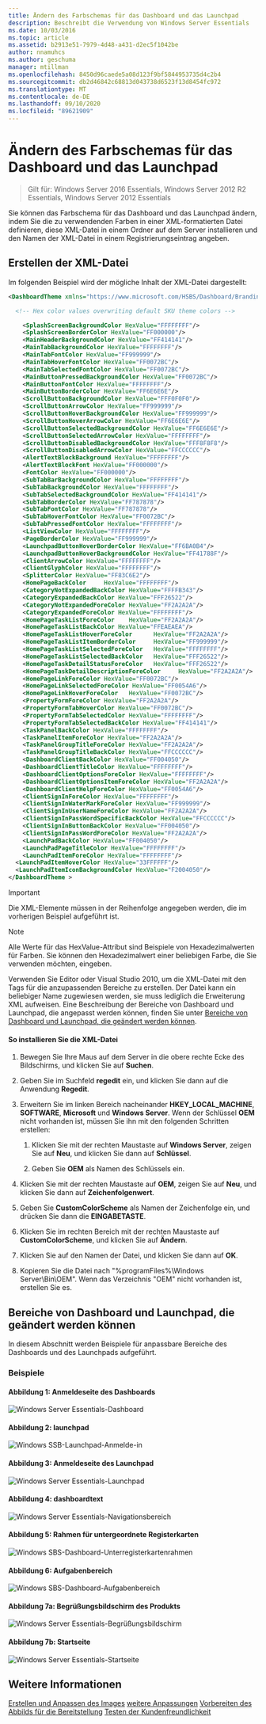 ```yaml
---
title: Ändern des Farbschemas für das Dashboard und das Launchpad
description: Beschreibt die Verwendung von Windows Server Essentials
ms.date: 10/03/2016
ms.topic: article
ms.assetid: b2913e51-7979-4d48-a431-d2ec5f1042be
author: nnamuhcs
ms.author: geschuma
manager: mtillman
ms.openlocfilehash: 8450d96caede5a08d123f9bf5844953735d4c2b4
ms.sourcegitcommit: db2d46842c68813d043738d6523f13d8454fc972
ms.translationtype: MT
ms.contentlocale: de-DE
ms.lasthandoff: 09/10/2020
ms.locfileid: "89621909"
---
```

# <a name="change-the-color-scheme-of-the-dashboard-and-launchpad"></a>Ändern des Farbschemas für das Dashboard und das Launchpad

>Gilt für: Windows Server 2016 Essentials, Windows Server 2012 R2 Essentials, Windows Server 2012 Essentials

Sie können das Farbschema für das Dashboard und das Launchpad ändern, indem Sie die zu verwendenden Farben in einer XML-formatierten Datei definieren, diese XML-Datei in einem Ordner auf dem Server installieren und den Namen der XML-Datei in einem Registrierungseintrag angeben.

## <a name="create-the-xml-file"></a>Erstellen der XML-Datei
 Im folgenden Beispiel wird der mögliche Inhalt der XML-Datei dargestellt:

```xml
<DashboardTheme xmlns="https://www.microsoft.com/HSBS/Dashboard/Branding/2010">

  <!-- Hex color values overwriting default SKU theme colors -->

    <SplashScreenBackgroundColor HexValue="FFFFFFFF"/>
    <SplashScreenBorderColor HexValue="FF000000"/>
    <MainHeaderBackgroundColor HexValue="FF414141"/>
    <MainTabBackgroundColor HexValue="FFFFFFFF"/>
    <MainTabFontColor HexValue="FF999999"/>
    <MainTabHoverFontColor HexValue="FF0072BC"/>
    <MainTabSelectedFontColor HexValue="FF0072BC"/>
    <MainButtonPressedBackgroundColor HexValue="FF0072BC"/>
    <MainButtonFontColor HexValue="FFFFFFFF"/>
    <MainButtonBorderColor HexValue="FF6E6E6E"/>
    <ScrollButtonBackgroundColor HexValue="FFF0F0F0"/>
    <ScrollButtonArrowColor HexValue="FF999999"/>
    <ScrollButtonHoverBackgroundColor HexValue="FF999999"/>
    <ScrollButtonHoverArrowColor HexValue="FF6E6E6E"/>
    <ScrollButtonSelectedBackgroundColor HexValue="FF6E6E6E"/>
    <ScrollButtonSelectedArrowColor HexValue="FFFFFFFF"/>
    <ScrollButtonDisabledBackgroundColor HexValue="FFF8F8F8"/>
    <ScrollButtonDisabledArrowColor HexValue="FFCCCCCC"/>
    <AlertTextBlockBackground HexValue="FFFFFFFF"/>
    <AlertTextBlockFont HexValue="FF000000"/>
    <FontColor HexValue="FF000000"/>
    <SubTabBarBackgroundColor HexValue="FFFFFFFF"/>
    <SubTabBackgroundColor HexValue="FFFFFFFF"/>
    <SubTabSelectedBackgroundColor HexValue="FF414141"/>
    <SubTabBorderColor HexValue="FF787878"/>
    <SubTabFontColor HexValue="FF787878"/>
    <SubTabHoverFontColor HexValue="FF0072BC"/>
    <SubTabPressedFontColor HexValue="FFFFFFFF"/>
    <ListViewColor HexValue="FFFFFFFF"/>
    <PageBorderColor HexValue="FF999999"/>   
    <LaunchpadButtonHoverBorderColor HexValue="FF6BA0B4"/>
    <LaunchpadButtonHoverBackgroundColor HexValue="FF41788F"/>
    <ClientArrowColor HexValue="FFFFFFFF"/>
    <ClientGlyphColor HexValue="FFFFFFFF"/>
    <SplitterColor HexValue="FF83C6E2"/>
    <HomePageBackColor     HexValue="FFFFFFFF"/>
    <CategoryNotExpandedBackColor HexValue="FFFFB343"/>
    <CategoryExpandedBackColor HexValue="FFF26522"/>
    <CategoryNotExpandedForeColor HexValue="FF2A2A2A"/>
    <CategoryExpandedForeColor HexValue="FFFFFFFF"/>
    <HomePageTaskListForeColor    HexValue="FF2A2A2A"/>
    <HomePageTaskListBackColor HexValue="FFEAEAEA"/>
    <HomePageTaskListHoverForeColor      HexValue="FF2A2A2A"/>
    <HomePageTaskListItemBorderColor     HexValue="FF999999"/>
    <HomePageTaskListSelectedForeColor   HexValue="FFFFFFFF"/>
    <HomePageTaskListSelectedBackColor   HexValue="FFF26522"/>
    <HomePageTaskDetailStatusForeColor   HexValue="FFF26522"/>
    <HomePageTaskDetailDescriptionForeColor     HexValue="FF2A2A2A"/>
    <HomePageLinkForeColor HexValue="FF0072BC"/>
    <HomePageLinkSelectedForeColor HexValue="FF0054A6"/>
    <HomePageLinkHoverForeColor   HexValue="FF0072BC"/>
    <PropertyFormForeColor HexValue="FF2A2A2A"/>
    <PropertyFormTabHoverColor HexValue="FF0072BC"/>
    <PropertyFormTabSelectedColor HexValue="FFFFFFFF"/>
    <PropertyFormTabSelectedBackColor HexValue="FF414141"/>
    <TaskPanelBackColor HexValue="FFFFFFFF"/>
    <TaskPanelItemForeColor HexValue="FF2A2A2A"/>
    <TaskPanelGroupTitleForeColor HexValue="FF2A2A2A"/>
    <TaskPanelGroupTitleBackColor HexValue="FFCCCCCC"/>
    <DashboardClientBackColor HexValue="FF004050"/>
    <DashboardClientTitleColor HexValue="FFFFFFFF"/>
    <DashboardClientOptionsForeColor HexValue="FFFFFFFF"/>
    <DashboardClientOptionsItemForeColor HexValue="FF2A2A2A"/>
    <DashboardClientHelpForeColor HexValue="FF0054A6"/>
    <ClientSignInForeColor HexValue="FFFFFFFF"/>
    <ClientSignInWaterMarkForeColor HexValue="FF999999"/>
    <ClientSignInUserNameForeColor HexValue="FF2A2A2A"/>
    <ClientSignInPassWordSpecificBackColor HexValue="FFCCCCCC"/>
    <ClientSignInButtonBackColor HexValue="FF004050"/>
    <ClientSignInPassWordForeColor HexValue="FF2A2A2A"/>
    <LaunchPadBackColor HexValue="FF004050"/>
    <LaunchPadPageTitleColor HexValue="FFFFFFFF"/>
    <LaunchPadItemForeColor HexValue="FFFFFFFF"/>
  <LaunchPadItemHoverColor HexValue="33FFFFFF"/>
  <LaunchPadItemIconBackgroundColor HexValue="F2004050"/>
</DashboardTheme >

```

> [!IMPORTANT]
>  Die XML-Elemente müssen in der Reihenfolge angegeben werden, die im vorherigen Beispiel aufgeführt ist.

> [!NOTE]
>  Alle Werte für das HexValue-Attribut sind Beispiele von Hexadezimalwerten für Farben. Sie können den Hexadezimalwert einer beliebigen Farbe, die Sie verwenden möchten, eingeben.

 Verwenden Sie Editor oder Visual Studio 2010, um die XML-Datei mit den Tags für die anzupassenden Bereiche zu erstellen. Der Datei kann ein beliebiger Name zugewiesen werden, sie muss lediglich die Erweiterung XML aufweisen. Eine Beschreibung der Bereiche von Dashboard und Launchpad, die angepasst werden können, finden Sie unter [Bereiche von Dashboard und Launchpad, die geändert werden können](Change-the-Color-Scheme-of-the-Dashboard-and-Launchpad.md#BKMK_Dashboard).

#### <a name="to-install-the-xml-file"></a>So installieren Sie die XML-Datei

1.  Bewegen Sie Ihre Maus auf dem Server in die obere rechte Ecke des Bildschirms, und klicken Sie auf **Suchen**.

2.  Geben Sie im Suchfeld **regedit** ein, und klicken Sie dann auf die Anwendung **Regedit**.

3.  Erweitern Sie im linken Bereich nacheinander **HKEY_LOCAL_MACHINE**, **SOFTWARE**, **Microsoft** und **Windows Server**. Wenn der Schlüssel **OEM** nicht vorhanden ist, müssen Sie ihn mit den folgenden Schritten erstellen:

    1.  Klicken Sie mit der rechten Maustaste auf **Windows Server**, zeigen Sie auf **Neu**, und klicken Sie dann auf **Schlüssel**.

    2.  Geben Sie **OEM** als Namen des Schlüssels ein.

4.  Klicken Sie mit der rechten Maustaste auf **OEM**, zeigen Sie auf **Neu**, und klicken Sie dann auf **Zeichenfolgenwert**.

5.  Geben Sie **CustomColorScheme** als Namen der Zeichenfolge ein, und drücken Sie dann die **EINGABETASTE**.

6.  Klicken Sie im rechten Bereich mit der rechten Maustaste auf **CustomColorScheme**, und klicken Sie auf **Ändern**.

7.  Klicken Sie auf den Namen der Datei, und klicken Sie dann auf **OK**.

8.  Kopieren Sie die Datei nach "%programFiles%\Windows Server\Bin\OEM". Wenn das Verzeichnis "OEM" nicht vorhanden ist, erstellen Sie es.

##  <a name="dashboard-and-launchpad-areas-that-can-be-changed"></a><a name="BKMK_Dashboard"></a> Bereiche von Dashboard und Launchpad, die geändert werden können
 In diesem Abschnitt werden Beispiele für anpassbare Bereiche des Dashboards und des Launchpads aufgeführt.

### <a name="examples"></a>Beispiele

####  <a name="figure-1-sign-in-page-of-the-dashboard"></a><a name="BKMK_Figure1"></a> Abbildung 1: Anmeldeseite des Dashboards
 ![Windows Server Essentials-Dashboard](media/SBS8_ADK_Dashboard_Signin_RC.png "SBS8_ADK_Dashboard_Signin_RC")

####  <a name="figure-2-launchpad"></a><a name="BKMK_Figure2"></a> Abbildung 2: launchpad
 ![Windows SSB-Launchpad-Anmelde&#45;in](media/SBS8_ADK_LaunchpadSignin2.png "SBS8_ADK_LaunchpadSignin2")

####  <a name="figure-3-sign-in-page-of-the-launchpad"></a><a name="BKMK_Figure3"></a> Abbildung 3: Anmeldeseite des Launchpad
 ![Windows Server Essentials-Launchpad](media/SBS8_ADK_Launchpad_Signin_RC.png "SBS8_ADK_Launchpad_Signin_RC")

####  <a name="figure-4-dashboard-text"></a><a name="BKMK_Figure4"></a> Abbildung 4: dashboardtext
 ![Windows Server Essentials-Navigationsbereich](media/SBS8_ADK_Navigation_RC.png "SBS8_ADK_Navigation_RC")

####  <a name="figure-5-subtab-border"></a><a name="BKMK_Figure5"></a> Abbildung 5: Rahmen für untergeordnete Registerkarten
 ![Windows SBS-Dashboard-Unterregisterkartenrahmen](media/SBS8_ADK_DashboardSubtabborder.png "SBS8_ADK_DashboardSubtabborder")

####  <a name="figure-6-task-pane"></a><a name="BKMK_Figure6"></a> Abbildung 6: Aufgabenbereich
 ![Windows SBS-Dashboard-Aufgabenbereich](media/SBS8_ADK_DashboardTaskPane.png "SBS8_ADK_DashboardTaskPane")

####  <a name="figure-7a-product-splash-screen"></a><a name="BKMK_Figure9"></a> Abbildung 7a: Begrüßungsbildschirm des Produkts
 ![Windows Server Essentials-Begrüßungsbildschirm](media/SBS8_ADK_productspalshscreen_RC.png "SBS8_ADK_productspalshscreen_RC")

#### <a name="figure-7b-home-page"></a>Abbildung 7b: Startseite
 ![Windows Server Essentials-Startseite](media/SBS8_ADK_Dashboard_HomePage_RC.png "SBS8_ADK_Dashboard_HomePage_RC")

## <a name="see-also"></a>Weitere Informationen
 [Erstellen und Anpassen des Images](Creating-and-Customizing-the-Image.md) [weitere Anpassungen](Additional-Customizations.md) [Vorbereiten des Abbilds für die Bereitstellung](Preparing-the-Image-for-Deployment.md) [Testen der Kundenfreundlichkeit](Testing-the-Customer-Experience.md)